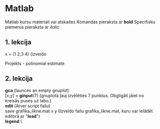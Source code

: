 # Matlab
Matlab kursu materiali vai atskaites
Komandas pieraksta ar **bold**
Specifisku piemerus pieraksta ar *italic*


## 1. lekcija
x = (1 2;3 4) (izveido 

Projekts - polinomial estimate



## 2. lekcija
**gca** (launces an empty gnuplot) \
[x,y] = **ginput**(7) (gnuplotā ļauj izvēlēties 7 punktus. Obgligāti jāiet no kreisās puses uz labo.) \
**edit** (Atver script failu) \
save grafika_likne.mat x y (Izveido failu grafika_likne.mat, kuru var ielādēt editorā ar "**load**") \
**legend** \

